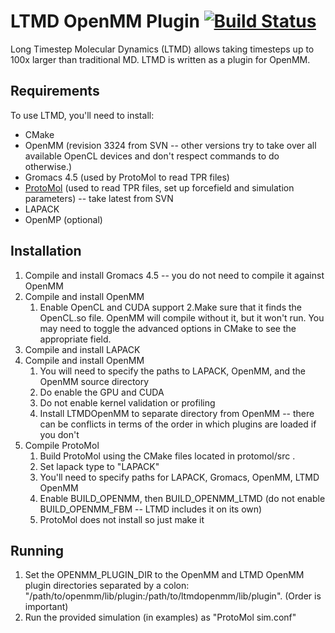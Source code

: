 LTMD OpenMM Plugin [![Build Status](https://travis-ci.org/LCLS/LTMDOpenMM.svg?branch=master)](https://travis-ci.org/LCLS/LTMDOpenMM)
==================

Long Timestep Molecular Dynamics (LTMD) allows taking timesteps up to 100x larger than traditional MD.  LTMD is written as a plugin for OpenMM.

Requirements
-------------

To use LTMD, you'll need to install:
* CMake
* OpenMM (revision 3324 from SVN -- other versions try to take over all available OpenCL devices and don't respect commands to do otherwise.)
* Gromacs 4.5 (used by ProtoMol to read TPR files)
* [ProtoMol](https://github.com/LCLS/ProtoMol) (used to read TPR files, set up forcefield and simulation parameters) -- take latest from SVN
* LAPACK
* OpenMP (optional)

Installation
--------------

1. Compile and install Gromacs 4.5 -- you do not need to compile it against OpenMM 
2. Compile and install OpenMM
   1. Enable OpenCL and CUDA support
   2.Make sure that it finds the OpenCL.so file. OpenMM will compile without it, but it won't run.  You may need to toggle the advanced options in CMake to see the appropriate field.
3. Compile and install LAPACK
4. Compile and install OpenMM
   1. You will need to specify the paths to LAPACK, OpenMM, and the OpenMM source directory
   2. Do enable the GPU and CUDA 
   3. Do not enable kernel validation or profiling
   4. Install LTMDOpenMM to separate directory from OpenMM -- there can be conflicts in terms of the order in which plugins are loaded if you don't
5. Compile ProtoMol
   1. Build ProtoMol using the CMake files located in protomol/src .
   2. Set lapack type to "LAPACK"
   3. You'll need to specify paths for LAPACK, Gromacs, OpenMM, LTMD OpenMM
   4. Enable BUILD_OPENMM, then BUILD_OPENMM_LTMD (do not enable BUILD_OPENMM_FBM -- LTMD includes it on its own)
   5. ProtoMol does not install so just make it


Running
--------

1. Set the OPENMM_PLUGIN_DIR to the OpenMM and LTMD OpenMM plugin directories separated by a colon: "/path/to/openmm/lib/plugin:/path/to/ltmdopenmm/lib/plugin".  (Order is important)
2. Run the provided simulation (in examples) as "ProtoMol sim.conf"

